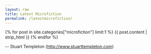 ```yaml
---
layout: raw
title: Latest Microfiction
permalink: /latestmicrofiction/
---
```


{% for post in site.categories["microfiction"] limit:1 %}
{{ post.content | strip_html }}
{% endfor %}

-- Stuart Templeton (http://www.stuarttempleton.com)